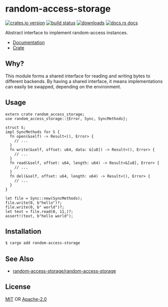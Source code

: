 # random-access-storage
[![crates.io version][1]][2] [![build status][3]][4]
[![downloads][5]][6] [![docs.rs docs][7]][8]

Abstract interface to implement random-access instances.

- [Documentation][8]
- [Crate][2]

## Why?
This module forms a shared interface for reading and writing bytes to
different backends. By having a shared interface, it means implementations
can easily be swapped, depending on the environment.

## Usage
```rust,ignore
extern crate random_access_storage;
use random_access_storage::{Error, Sync, SyncMethods};

struct S;
impl SyncMethods for S {
  fn open(&self) -> Result<(), Error> {
    // ...
  }
  fn write(&self, offset: u64, data: &[u8]) -> Result<(), Error> {
    // ...
  }
  fn read(&self, offset: u64, length: u64) -> Result<&[u8], Error> {
    // ...
  }
  fn del(&self, offset: u64, length: u64) -> Result<(), Error> {
    // ...
  }
}

let file = Sync::new(SyncMethods);
file.write(0, b"hello")?;
file.write(0, b" world")?;
let text = file.read(0, 11,)?;
assert!(text, b"hello world");
```

## Installation
```sh
$ cargo add random-access-storage
```

## See Also
- [random-access-storage/random-access-storage](https://github.com/random-access-storage/random-access-storage)

## License
[MIT](./LICENSE-MIT) OR [Apache-2.0](./LICENSE-APACHE)

[1]: https://img.shields.io/crates/v/random-access-storage.svg?style=flat-square
[2]: https://crates.io/crate/random-access-storage
[3]: https://img.shields.io/travis/datrs/random-access-storage.svg?style=flat-square
[4]: https://travis-ci.org/datrs/random-access-storage
[5]: https://img.shields.io/crates/d/random-access-storage.svg?style=flat-square
[6]: https://crates.io/crates/random-access-storage
[7]: https://docs.rs/random-access-storage/badge.svg
[8]: https://docs.rs/random-access-storage

